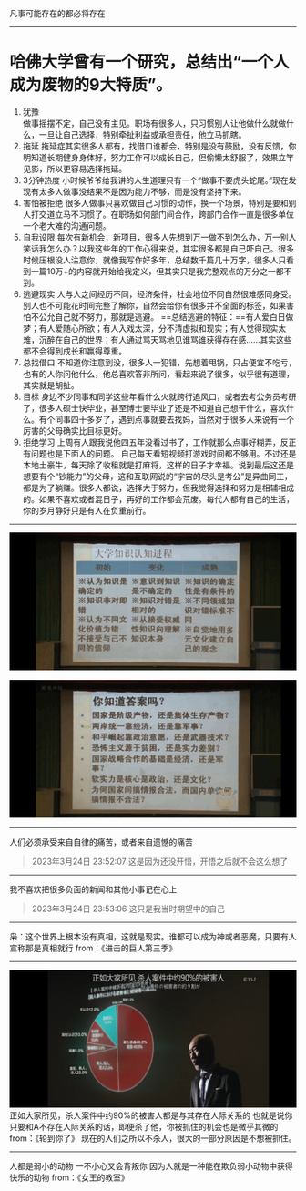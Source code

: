 凡事可能存在的都必将存在

___

# 哈佛大学曾有一个研究，总结出“一个人成为废物的9大特质”。
1. 犹豫  
	做事摇摆不定，自己没有主见。职场有很多人，只习惯别人让他做什么就做什么，一旦让自己选择，特别牵扯利益或承担责任，他立马抓瞎。
2. 拖延
	拖延症其实很多人都有，找借口谁都会，特别是没有鼓励，没有反馈，你明知道长期健身身体好，努力工作可以成长自己，但偷懒太舒服了，效果立竿见影，所以更容易选择拖延。
3. 3分钟热度
	小时候爷爷给我讲的人生道理只有一个“做事不要虎头蛇尾。”现在发现有太多人做事没结果不是因为能力不够，而是没有坚持下来。
4. 害怕被拒绝
	很多人做事只喜欢做自己习惯的动作，换一个场景，特别是要和别人打交道立马不习惯了。在职场如何部门间合作，跨部门合作一直是很多单位一个老大难的沟通问题。
5. 自我设限
	每次有新机会，新项目，很多人先想到万一做不到怎么办，万一别人笑话我怎么办？以我这些年的工作心得来说，其实很多都是自己吓自己。很多时候压根没人注意你，就像我写作好多年，总结数千篇几十万字，很多人只看到一篇10万+的内容就开始给我定义，但其实只是我完整观点的万分之一都不到。
6. 逃避现实
	人与人之间经历不同，经济条件，社会地位不同自然很难感同身受。别人也不可能花时间完整了解你，自然会给你有很多并不全面的标签，如果害怕不公允自己就不努力，那就是逃避。
	==总结逃避的特征：==有人爱白日做梦；有人爱随心所欲；有人入戏太深，分不清虚拟和现实；有人觉得现实太难，沉醉在自己的世界；有人通过骂天骂地见谁骂谁获得存在感……其实这些都不会得到成长和赢得尊重。
7. 总找借口
	不知道你注意到没，很多人一犯错，先想着甩锅，只占便宜不吃亏，也有的人你问他什么，他总喜欢答非所问，看起来说了很多，似乎很有道理，其实就是胡扯。
8. 目标
	身边不少同事和同学这些年看什么火就跨行追风口，或者去考公务员考研了，很多人硕士快毕业，甚至博士要毕业了还是不知道自己想干什么，喜欢什么。有个同事四十多岁了，遇到点事就要去找妈，当然对于很多人来说有一个厉害的父母确实比目标更好。
9. 拒绝学习
	上周有人跟我说他四五年没看过书了，工作就那么点事好糊弄，反正有问题也是下面人的问题。 自己每天看短视频打游戏时间都不够用。不过还是本地土豪牛，每天除了收租就是打麻将，这样的日子才幸福。说到最后这还是想要有个“钞能力”的父母，这和互联网说的“宇宙的尽头是考公”是异曲同工，都是为了躺赚。很多人都说，选择大于努力，但我觉得选择和努力是相辅相成的。如果不喜欢或者混日子，再好的工作都会荒废。每代人都有自己的生活，你的岁月静好只是有人在负重前行。

___

![2019.09.23](assets/大学认知世界进程.png)

![你知道答案吗？](assets/你知道答案吗？.png)

___
人们必须承受来自自律的痛苦，或者来自遗憾的痛苦
> 2023年3月24日 23:52:07 这是因为还没开悟，开悟之后就不会这么想了

___
我不喜欢把很多负面的新闻和其他小事记在心上
> 2023年3月24日 23:53:06 这只是我当时期望中的自己

___
枭：这个世界上根本没有真相，这就是现实。谁都可以成为神或者恶魔，只要有人宣称那是真相就行
from：《进击的巨人第三季》
___
![杀人案件中9成为熟人作案](assets/杀人案件中9成为熟人作案.png)
正如大家所见，杀人案件中约90%的被害人都是与其存在人际关系的
也就是说你只要和A不存在人际关系的话，即便杀了他，你被抓住的机会也是微乎其微的
from：《轮到你了》
现在的人们之所以不杀人，很大的一部分原因是不想被抓住。

___
人都是弱小的动物 一不小心又会背叛你
因为人就是一种能在欺负弱小动物中获得快乐的动物
from：《女王的教室》